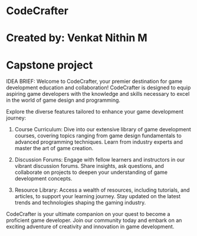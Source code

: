 # CodeCrafter
# Created by: Venkat Nithin M
# Capstone project

IDEA BRIEF:
Welcome to CodeCrafter, your premier destination for game development education and collaboration! CodeCrafter is designed to equip aspiring game developers with the knowledge and skills necessary to excel in the world of game design and programming.

Explore the diverse features tailored to enhance your game development journey:

1. Course Curriculum: Dive into our extensive library of game development courses, covering topics ranging from game design fundamentals to advanced programming techniques. Learn from industry experts and master the art of game creation.

2. Discussion Forums: Engage with fellow learners and instructors in our vibrant discussion forums. Share insights, ask questions, and collaborate on projects to deepen your understanding of game development concepts.

3. Resource Library: Access a wealth of resources, including tutorials, and articles, to support your learning journey. Stay updated on the latest trends and technologies shaping the gaming industry.

CodeCrafter is your ultimate companion on your quest to become a proficient game developer. Join our community today and embark on an exciting adventure of creativity and innovation in game development.

